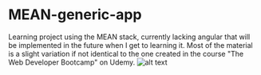 # MEAN-generic-app
Learning project using the MEAN stack, currently lacking angular that will be implemented in the future when I get to learning it.
Most of the material is a slight variation if not identical to the one created in the course "The Web Developer Bootcamp" on Udemy.
![alt text](https://github.com/sbaglivi/mean_app/blob/master/assets/images/website_ss.png?raw=true)
